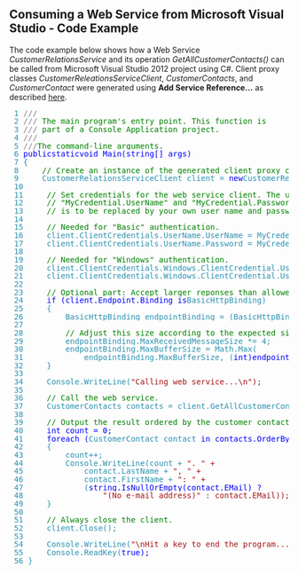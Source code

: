 ## Consuming a Web Service from Microsoft Visual Studio - Code Example

The code example below shows how a Web Service _CustomerRelationsService_ and its operation _GetAllCustomerContacts()_ can be called from Microsoft Visual Studio 2012 project using C#. Client proxy classes _CustomerReleationsServiceClient_, _CustomerContacts_, and _CustomerContact_ were generated using **Add Service Reference...** as described [here](../../../../../../how-to/consuming-a-web-service-from-microsoft-visual-studio.md "Consuming a Web Service from Microsoft Visual Studio").

<pre style="PADDING-BOTTOM: 0px; LINE-HEIGHT: 11pt; MARGIN: 0px; PADDING-LEFT: 0px; PADDING-RIGHT: 0px; PADDING-TOP: 0px"> <span style="COLOR: #2b91af">1 <span style="COLOR: gray">///<span style="COLOR: gray"><summary></pre>

<pre style="PADDING-BOTTOM: 0px; LINE-HEIGHT: 11pt; MARGIN: 0px; PADDING-LEFT: 0px; PADDING-RIGHT: 0px; PADDING-TOP: 0px"> <span style="COLOR: #2b91af">2 <span style="COLOR: gray">/// <span style="COLOR: green">The main program's entry point. This function is</pre>

<pre style="PADDING-BOTTOM: 0px; LINE-HEIGHT: 11pt; MARGIN: 0px; PADDING-LEFT: 0px; PADDING-RIGHT: 0px; PADDING-TOP: 0px"> <span style="COLOR: #2b91af">3 <span style="COLOR: gray">/// <span style="COLOR: green">part of a Console Application project.</pre>

<pre style="PADDING-BOTTOM: 0px; LINE-HEIGHT: 11pt; MARGIN: 0px; PADDING-LEFT: 0px; PADDING-RIGHT: 0px; PADDING-TOP: 0px"> <span style="COLOR: #2b91af">4 <span style="COLOR: gray">///<span style="COLOR: gray"></summary></pre>

<pre style="PADDING-BOTTOM: 0px; LINE-HEIGHT: 11pt; MARGIN: 0px; PADDING-LEFT: 0px; PADDING-RIGHT: 0px; PADDING-TOP: 0px"> <span style="COLOR: #2b91af">5 <span style="COLOR: gray">///<span style="COLOR: gray"><param name="args"><span style="COLOR: green">The command-line arguments.<span style="COLOR: gray"></param></pre>

<pre style="PADDING-BOTTOM: 0px; LINE-HEIGHT: 11pt; MARGIN: 0px; PADDING-LEFT: 0px; PADDING-RIGHT: 0px; PADDING-TOP: 0px"> <span style="COLOR: #2b91af">6 <span style="COLOR: blue">public<span style="COLOR: blue">static<span style="COLOR: blue">void Main(<span style="COLOR: blue">string[] args)</pre>

<pre style="PADDING-BOTTOM: 0px; LINE-HEIGHT: 11pt; MARGIN: 0px; PADDING-LEFT: 0px; PADDING-RIGHT: 0px; PADDING-TOP: 0px"> <span style="COLOR: #2b91af">7 {</pre>

<pre style="PADDING-BOTTOM: 0px; LINE-HEIGHT: 11pt; MARGIN: 0px; PADDING-LEFT: 0px; PADDING-RIGHT: 0px; PADDING-TOP: 0px"> <span style="COLOR: #2b91af">8     <span style="COLOR: green">// Create an instance of the generated client proxy class.</pre>

<pre style="PADDING-BOTTOM: 0px; LINE-HEIGHT: 11pt; MARGIN: 0px; PADDING-LEFT: 0px; PADDING-RIGHT: 0px; PADDING-TOP: 0px"> <span style="COLOR: #2b91af">9     <span style="COLOR: #2b91af">CustomerRelationsServiceClient client = <span style="COLOR: blue">new<span style="COLOR: #2b91af">CustomerRelationsServiceClient();</pre>

<pre style="PADDING-BOTTOM: 0px; LINE-HEIGHT: 11pt; MARGIN: 0px; PADDING-LEFT: 0px; PADDING-RIGHT: 0px; PADDING-TOP: 0px"> <span style="COLOR: #2b91af">10 </pre>

<pre style="PADDING-BOTTOM: 0px; LINE-HEIGHT: 11pt; MARGIN: 0px; PADDING-LEFT: 0px; PADDING-RIGHT: 0px; PADDING-TOP: 0px"> <span style="COLOR: #2b91af">11     <span style="COLOR: green">// Set credentials for the web service client. The use of </pre>

<pre style="PADDING-BOTTOM: 0px; LINE-HEIGHT: 11pt; MARGIN: 0px; PADDING-LEFT: 0px; PADDING-RIGHT: 0px; PADDING-TOP: 0px"> <span style="COLOR: #2b91af">12     <span style="COLOR: green">// "MyCredential.UserName" and "MyCredential.Password"</pre>

<pre style="PADDING-BOTTOM: 0px; LINE-HEIGHT: 11pt; MARGIN: 0px; PADDING-LEFT: 0px; PADDING-RIGHT: 0px; PADDING-TOP: 0px"> <span style="COLOR: #2b91af">13     <span style="COLOR: green">// is to be replaced by your own user name and password.</pre>

<pre style="PADDING-BOTTOM: 0px; LINE-HEIGHT: 11pt; MARGIN: 0px; PADDING-LEFT: 0px; PADDING-RIGHT: 0px; PADDING-TOP: 0px"> <span style="COLOR: #2b91af">14 </pre>

<pre style="PADDING-BOTTOM: 0px; LINE-HEIGHT: 11pt; MARGIN: 0px; PADDING-LEFT: 0px; PADDING-RIGHT: 0px; PADDING-TOP: 0px"> <span style="COLOR: #2b91af">15     <span style="COLOR: green">// Needed for "Basic" authentication.</pre>

<pre style="PADDING-BOTTOM: 0px; LINE-HEIGHT: 11pt; MARGIN: 0px; PADDING-LEFT: 0px; PADDING-RIGHT: 0px; PADDING-TOP: 0px"> <span style="COLOR: #2b91af">16     client.ClientCredentials.UserName.UserName = MyCredential.UserName;</pre>

<pre style="PADDING-BOTTOM: 0px; LINE-HEIGHT: 11pt; MARGIN: 0px; PADDING-LEFT: 0px; PADDING-RIGHT: 0px; PADDING-TOP: 0px"> <span style="COLOR: #2b91af">17     client.ClientCredentials.UserName.Password = MyCredential.Password;</pre>

<pre style="PADDING-BOTTOM: 0px; LINE-HEIGHT: 11pt; MARGIN: 0px; PADDING-LEFT: 0px; PADDING-RIGHT: 0px; PADDING-TOP: 0px"> <span style="COLOR: #2b91af">18 </pre>

<pre style="PADDING-BOTTOM: 0px; LINE-HEIGHT: 11pt; MARGIN: 0px; PADDING-LEFT: 0px; PADDING-RIGHT: 0px; PADDING-TOP: 0px"> <span style="COLOR: #2b91af">19     <span style="COLOR: green">// Needed for "Windows" authentication.</pre>

<pre style="PADDING-BOTTOM: 0px; LINE-HEIGHT: 11pt; MARGIN: 0px; PADDING-LEFT: 0px; PADDING-RIGHT: 0px; PADDING-TOP: 0px"> <span style="COLOR: #2b91af">20     client.ClientCredentials.Windows.ClientCredential.UserName = MyCredential.UserName;</pre>

<pre style="PADDING-BOTTOM: 0px; LINE-HEIGHT: 11pt; MARGIN: 0px; PADDING-LEFT: 0px; PADDING-RIGHT: 0px; PADDING-TOP: 0px"> <span style="COLOR: #2b91af">21     client.ClientCredentials.Windows.ClientCredential.UserName = MyCredential.Password;</pre>

<pre style="PADDING-BOTTOM: 0px; LINE-HEIGHT: 11pt; MARGIN: 0px; PADDING-LEFT: 0px; PADDING-RIGHT: 0px; PADDING-TOP: 0px"> <span style="COLOR: #2b91af">22 </pre>

<pre style="PADDING-BOTTOM: 0px; LINE-HEIGHT: 11pt; MARGIN: 0px; PADDING-LEFT: 0px; PADDING-RIGHT: 0px; PADDING-TOP: 0px"> <span style="COLOR: #2b91af">23     <span style="COLOR: green">// Optional part: Accept larger reponses than allowed by WCF defaults.</pre>

<pre style="PADDING-BOTTOM: 0px; LINE-HEIGHT: 11pt; MARGIN: 0px; PADDING-LEFT: 0px; PADDING-RIGHT: 0px; PADDING-TOP: 0px"> <span style="COLOR: #2b91af">24     <span style="COLOR: blue">if (client.Endpoint.Binding <span style="COLOR: blue">is<span style="COLOR: #2b91af">BasicHttpBinding)</pre>

<pre style="PADDING-BOTTOM: 0px; LINE-HEIGHT: 11pt; MARGIN: 0px; PADDING-LEFT: 0px; PADDING-RIGHT: 0px; PADDING-TOP: 0px"> <span style="COLOR: #2b91af">25     {</pre>

<pre style="PADDING-BOTTOM: 0px; LINE-HEIGHT: 11pt; MARGIN: 0px; PADDING-LEFT: 0px; PADDING-RIGHT: 0px; PADDING-TOP: 0px"> <span style="COLOR: #2b91af">26         <span style="COLOR: #2b91af">BasicHttpBinding endpointBinding = (<span style="COLOR: #2b91af">BasicHttpBinding)client.Endpoint.Binding;</pre>

<pre style="PADDING-BOTTOM: 0px; LINE-HEIGHT: 11pt; MARGIN: 0px; PADDING-LEFT: 0px; PADDING-RIGHT: 0px; PADDING-TOP: 0px"> <span style="COLOR: #2b91af">27 </pre>

<pre style="PADDING-BOTTOM: 0px; LINE-HEIGHT: 11pt; MARGIN: 0px; PADDING-LEFT: 0px; PADDING-RIGHT: 0px; PADDING-TOP: 0px"> <span style="COLOR: #2b91af">28         <span style="COLOR: green">// Adjust this size according to the expected size of the result.</pre>

<pre style="PADDING-BOTTOM: 0px; LINE-HEIGHT: 11pt; MARGIN: 0px; PADDING-LEFT: 0px; PADDING-RIGHT: 0px; PADDING-TOP: 0px"> <span style="COLOR: #2b91af">29         endpointBinding.MaxReceivedMessageSize *= 4;</pre>

<pre style="PADDING-BOTTOM: 0px; LINE-HEIGHT: 11pt; MARGIN: 0px; PADDING-LEFT: 0px; PADDING-RIGHT: 0px; PADDING-TOP: 0px"> <span style="COLOR: #2b91af">30         endpointBinding.MaxBufferSize = <span style="COLOR: #2b91af">Math.Max(</pre>

<pre style="PADDING-BOTTOM: 0px; LINE-HEIGHT: 11pt; MARGIN: 0px; PADDING-LEFT: 0px; PADDING-RIGHT: 0px; PADDING-TOP: 0px"> <span style="COLOR: #2b91af">31             endpointBinding.MaxBufferSize, (<span style="COLOR: blue">int)endpointBinding.MaxReceivedMessageSize);</pre>

<pre style="PADDING-BOTTOM: 0px; LINE-HEIGHT: 11pt; MARGIN: 0px; PADDING-LEFT: 0px; PADDING-RIGHT: 0px; PADDING-TOP: 0px"> <span style="COLOR: #2b91af">32     }</pre>

<pre style="PADDING-BOTTOM: 0px; LINE-HEIGHT: 11pt; MARGIN: 0px; PADDING-LEFT: 0px; PADDING-RIGHT: 0px; PADDING-TOP: 0px"> <span style="COLOR: #2b91af">33 </pre>

<pre style="PADDING-BOTTOM: 0px; LINE-HEIGHT: 11pt; MARGIN: 0px; PADDING-LEFT: 0px; PADDING-RIGHT: 0px; PADDING-TOP: 0px"> <span style="COLOR: #2b91af">34     <span style="COLOR: #2b91af">Console.WriteLine(<span style="COLOR: #a31515">"Calling web service...\n");</pre>

<pre style="PADDING-BOTTOM: 0px; LINE-HEIGHT: 11pt; MARGIN: 0px; PADDING-LEFT: 0px; PADDING-RIGHT: 0px; PADDING-TOP: 0px"> <span style="COLOR: #2b91af">35 </pre>

<pre style="PADDING-BOTTOM: 0px; LINE-HEIGHT: 11pt; MARGIN: 0px; PADDING-LEFT: 0px; PADDING-RIGHT: 0px; PADDING-TOP: 0px"> <span style="COLOR: #2b91af">36     <span style="COLOR: green">// Call the web service.</pre>

<pre style="PADDING-BOTTOM: 0px; LINE-HEIGHT: 11pt; MARGIN: 0px; PADDING-LEFT: 0px; PADDING-RIGHT: 0px; PADDING-TOP: 0px"> <span style="COLOR: #2b91af">37     <span style="COLOR: #2b91af">CustomerContacts contacts = client.GetAllCustomerContacts();</pre>

<pre style="PADDING-BOTTOM: 0px; LINE-HEIGHT: 11pt; MARGIN: 0px; PADDING-LEFT: 0px; PADDING-RIGHT: 0px; PADDING-TOP: 0px"> <span style="COLOR: #2b91af">38 </pre>

<pre style="PADDING-BOTTOM: 0px; LINE-HEIGHT: 11pt; MARGIN: 0px; PADDING-LEFT: 0px; PADDING-RIGHT: 0px; PADDING-TOP: 0px"> <span style="COLOR: #2b91af">39     <span style="COLOR: green">// Output the result ordered by the customer contact's last name.</pre>

<pre style="PADDING-BOTTOM: 0px; LINE-HEIGHT: 11pt; MARGIN: 0px; PADDING-LEFT: 0px; PADDING-RIGHT: 0px; PADDING-TOP: 0px"> <span style="COLOR: #2b91af">40     <span style="COLOR: blue">int count = 0;</pre>

<pre style="PADDING-BOTTOM: 0px; LINE-HEIGHT: 11pt; MARGIN: 0px; PADDING-LEFT: 0px; PADDING-RIGHT: 0px; PADDING-TOP: 0px"> <span style="COLOR: #2b91af">41     <span style="COLOR: blue">foreach (<span style="COLOR: #2b91af">CustomerContact contact <span style="COLOR: blue">in contacts.OrderBy(contact => contact.LastName))</pre>

<pre style="PADDING-BOTTOM: 0px; LINE-HEIGHT: 11pt; MARGIN: 0px; PADDING-LEFT: 0px; PADDING-RIGHT: 0px; PADDING-TOP: 0px"> <span style="COLOR: #2b91af">42     {</pre>

<pre style="PADDING-BOTTOM: 0px; LINE-HEIGHT: 11pt; MARGIN: 0px; PADDING-LEFT: 0px; PADDING-RIGHT: 0px; PADDING-TOP: 0px"> <span style="COLOR: #2b91af">43         count++;</pre>

<pre style="PADDING-BOTTOM: 0px; LINE-HEIGHT: 11pt; MARGIN: 0px; PADDING-LEFT: 0px; PADDING-RIGHT: 0px; PADDING-TOP: 0px"> <span style="COLOR: #2b91af">44         <span style="COLOR: #2b91af">Console.WriteLine(count + <span style="COLOR: #a31515">". " +</pre>

<pre style="PADDING-BOTTOM: 0px; LINE-HEIGHT: 11pt; MARGIN: 0px; PADDING-LEFT: 0px; PADDING-RIGHT: 0px; PADDING-TOP: 0px"> <span style="COLOR: #2b91af">45             contact.LastName + <span style="COLOR: #a31515">", " +</pre>

<pre style="PADDING-BOTTOM: 0px; LINE-HEIGHT: 11pt; MARGIN: 0px; PADDING-LEFT: 0px; PADDING-RIGHT: 0px; PADDING-TOP: 0px"> <span style="COLOR: #2b91af">46             contact.FirstName + <span style="COLOR: #a31515">": " +</pre>

<pre style="PADDING-BOTTOM: 0px; LINE-HEIGHT: 11pt; MARGIN: 0px; PADDING-LEFT: 0px; PADDING-RIGHT: 0px; PADDING-TOP: 0px"> <span style="COLOR: #2b91af">47             (<span style="COLOR: blue">string.IsNullOrEmpty(contact.EMail) ?</pre>

<pre style="PADDING-BOTTOM: 0px; LINE-HEIGHT: 11pt; MARGIN: 0px; PADDING-LEFT: 0px; PADDING-RIGHT: 0px; PADDING-TOP: 0px"> <span style="COLOR: #2b91af">48                 <span style="COLOR: #a31515">"(No e-mail address)" : contact.EMail));</pre>

<pre style="PADDING-BOTTOM: 0px; LINE-HEIGHT: 11pt; MARGIN: 0px; PADDING-LEFT: 0px; PADDING-RIGHT: 0px; PADDING-TOP: 0px"> <span style="COLOR: #2b91af">49     }</pre>

<pre style="PADDING-BOTTOM: 0px; LINE-HEIGHT: 11pt; MARGIN: 0px; PADDING-LEFT: 0px; PADDING-RIGHT: 0px; PADDING-TOP: 0px"> <span style="COLOR: #2b91af">50 </pre>

<pre style="PADDING-BOTTOM: 0px; LINE-HEIGHT: 11pt; MARGIN: 0px; PADDING-LEFT: 0px; PADDING-RIGHT: 0px; PADDING-TOP: 0px"> <span style="COLOR: #2b91af">51     <span style="COLOR: green">// Always close the client.</pre>

<pre style="PADDING-BOTTOM: 0px; LINE-HEIGHT: 11pt; MARGIN: 0px; PADDING-LEFT: 0px; PADDING-RIGHT: 0px; PADDING-TOP: 0px"> <span style="COLOR: #2b91af">52     client.Close();</pre>

<pre style="PADDING-BOTTOM: 0px; LINE-HEIGHT: 11pt; MARGIN: 0px; PADDING-LEFT: 0px; PADDING-RIGHT: 0px; PADDING-TOP: 0px"> <span style="COLOR: #2b91af">53 </pre>

<pre style="PADDING-BOTTOM: 0px; LINE-HEIGHT: 11pt; MARGIN: 0px; PADDING-LEFT: 0px; PADDING-RIGHT: 0px; PADDING-TOP: 0px"> <span style="COLOR: #2b91af">54     <span style="COLOR: #2b91af">Console.WriteLine(<span style="COLOR: #a31515">"\nHit a key to end the program...\n");</pre>

<pre style="PADDING-BOTTOM: 0px; LINE-HEIGHT: 11pt; MARGIN: 0px; PADDING-LEFT: 0px; PADDING-RIGHT: 0px; PADDING-TOP: 0px"> <span style="COLOR: #2b91af">55     <span style="COLOR: #2b91af">Console.ReadKey(<span style="COLOR: blue">true);</pre>

<pre style="PADDING-BOTTOM: 0px; LINE-HEIGHT: 11pt; MARGIN: 0px; PADDING-LEFT: 0px; PADDING-RIGHT: 0px; PADDING-TOP: 0px"> <span style="COLOR: #2b91af">56 }</pre>